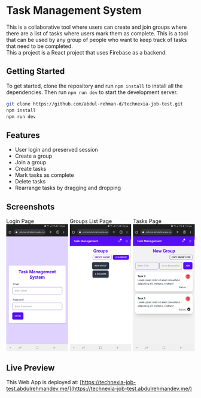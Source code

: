 # Task Management System
This is a collaborative tool where users can create and join groups where there are a list of tasks where users mark them as complete. This is a tool that can be used by any group of people who want to keep track of tasks that need to be completed.  
This a project is a React project that uses Firebase as a backend.

## Getting Started
To get started, clone the repository and run `npm install` to install all the dependencies. Then run `npm run dev` to start the development server.
```bash
git clone https://github.com/abdul-rehman-d/technexia-job-test.git
npm install
npm run dev
```

## Features
- User login and preserved session
- Create a group
- Join a group
- Create tasks
- Mark tasks as complete
- Delete tasks
- Rearrange tasks by dragging and dropping

## Screenshots
<div style="display:flex; gap: 5px;">
   <div style="width:33%;">
      <span>Login Page</span>
      <img src="./screenshots/01.jpg" width="100%" height="auto" alt="Login Page">
   </div>
   <div style="width:33%;">
      <span>Groups List Page</span>
      <img src="./screenshots/02.jpg" width="100%" height="auto" alt="Groups List Page">
   </div>
   <div style="width:33%;">
      <span>Tasks Page</span>
      <img src="./screenshots/03.jpg" width="100%" height="auto" alt="Tasks Page">
   </div>
</div>

## Live Preview
This Web App is deployed at: [https://technexia-job-test.abdulrehmandev.me/](https://technexia-job-test.abdulrehmandev.me/)
